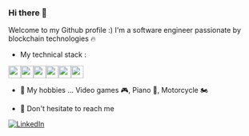 ### Hi there 👋

Welcome to my Github profile :) I'm a software engineer passionate by blockchain technologies 🔥

- My technical stack :

<div style="display:flex">
    <img src="https://cdn.jsdelivr.net/gh/devicons/devicon/icons/nodejs/nodejs-original.svg" width="25px"/>
    <img src="https://cdn.jsdelivr.net/gh/devicons/devicon/icons/kotlin/kotlin-original.svg" width="25px"/>
    <img src="https://cdn.jsdelivr.net/gh/devicons/devicon/icons/spring/spring-original.svg" width="25px"/>
    <img src="https://cdn.jsdelivr.net/gh/devicons/devicon/icons/git/git-original.svg" width="25px"/>
    <img src="https://cdn.jsdelivr.net/gh/devicons/devicon/icons/kubernetes/kubernetes-plain.svg" width="25px"/>
    <img src="https://cdn.jsdelivr.net/gh/devicons/devicon/icons/docker/docker-original.svg" width="25px"/>
</div>





- 👯 My hobbies ... Video games 🎮, Piano 🎹, Motorcycle 🏍️

- 💬 Don't hesitate to reach me

[![LinkedIn](https://cdn.jsdelivr.net/gh/devicons/devicon/icons/linkedin/linkedin-original.svg)](https://www.linkedin.com/in/nicolas-duchemann-91087510b/)
